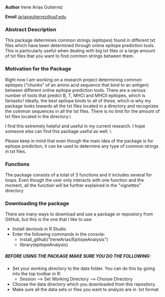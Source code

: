 **Author** Irene Arias Gutierrez 

**Email** iariasgutierrez@usf.edu 

### Abstract Description 
This package determines common strings (epitopes) found in different txt files which have been determined through online epitope prediction tools. This is particularly useful when dealing with big txt files or a large amount of txt files that you want to find common strings between them.  

### Motivation for the Package 
Right now I am working on a research project determining common epitopes ("chunks" of an amino acid sequence that bind to an antigen) between different online epitope prediction tools. There are a various number of tools that predict B, T, MHCI and MHCII epitopes, which is fantastic! Ideally, the best epitope binds to all of these, which is why my package looks towards all the txt files located in a directory and recognizes the common sequences in all the txt files. There is no limit for the amount of txt files located in the directory.\

I find this extremely helpful and useful in my current research. I hope someone else can find this package useful as well. \

Please keep in mind that even though the main idea of the package is for epitope prediction, it can be used to determine any type of common strings in txt files. 

### Functions 
The package consists of a total of 3 functions and it includes several for loops. Even though the user only interacts with one function and the moment, all the function will be further explained in the "vignettes" directory 
 




### Downloading the package 
There are many ways to download and use a package or repository from GitHub, but this is the one that I like to use: 

* Install devtools in R Studio 
* Enter the following commands in the console: 
  + Install_github("IreneArias/EpitopeAnalysis")
  + library(epitopeAnalysis)
  
##### **BEFORE USING THE PACKAGE MAKE SURE YOU DO THE FOLLOWING:** 
* Set your working directory to the data folder. You can do this by going into the top toolbar in R:
   + Session --> Set Working Directory --> Choose Directory 
* Choose the data directory which you downloaded from this repository. 
* Make sure all the data sets or files you want to analyze are in .txt format 




